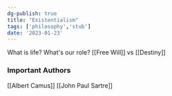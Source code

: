 ```yaml
---
dg-publish: true
title: "Existentialism"
tags: ['philosophy','stub']
date: '2023-01-23'
---
```


What is life? What's our role? [[Free Will]] vs [[Destiny]]




### Important Authors
[[Albert Camus]]
[[John Paul Sartre]]